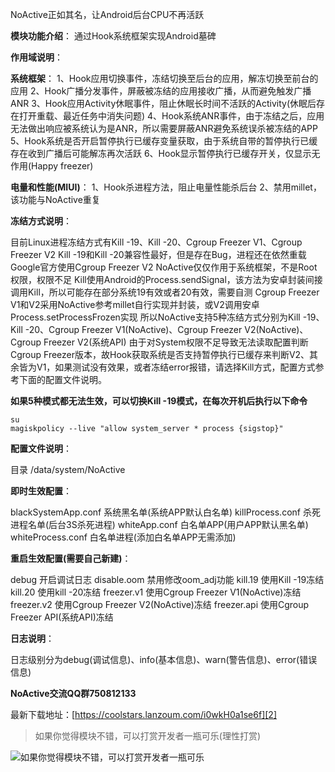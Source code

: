 NoActive正如其名，让Android后台CPU不再活跃

**模块功能介绍**：
通过Hook系统框架实现Android墓碑

**作用域说明**：

**系统框架**：
1、Hook应用切换事件，冻结切换至后台的应用，解冻切换至前台的应用
2、Hook广播分发事件，屏蔽被冻结的应用接收广播，从而避免触发广播ANR
3、Hook应用Activity休眠事件，阻止休眠长时间不活跃的Activity(休眠后存在打开重载、最近任务中消失问题)
4、Hook系统ANR事件，由于冻结之后，应用无法做出响应被系统认为是ANR，所以需要屏蔽ANR避免系统误杀被冻结的APP
5、Hook系统是否开启暂停执行已缓存变量获取，由于系统自带的暂停执行已缓存在收到广播后可能解冻再次活跃
6、Hook显示暂停执行已缓存开关，仅显示无作用(Happy freezer)

**电量和性能(MIUI)**：
1、Hook杀进程方法，阻止电量性能杀后台
2、禁用millet，该功能与NoActive重复

**冻结方式说明**：

目前Linux进程冻结方式有Kill -19、Kill -20、Cgroup Freezer V1、Cgroup Freezer V2
Kill -19和Kill -20兼容性最好，但是存在Bug，进程还在依然重载
Google官方使用Cgroup Freezer V2
NoActive仅仅作用于系统框架，不是Root权限，权限不足
Kill使用Android的Process.sendSignal，该方法为安卓封装间接调用Kill，所以可能存在部分系统19有效或者20有效，需要自测
Cgroup Freezer V1和V2采用NoActive参考millet自行实现并封装，或V2调用安卓Process.setProcessFrozen实现
所以NoActive支持5种冻结方式分别为Kill -19、Kill -20、Cgroup Freezer V1(NoActive)、Cgroup Freezer V2(NoActive)、Cgroup Freezer V2(系统API)
由于对System权限不足导致无法读取配置判断Cgroup Freezer版本，故Hook获取系统是否支持暂停执行已缓存来判断V2、其余皆为V1，如果测试没有效果，或者冻结error报错，请选择Kill方式，配置方式参考下面的配置文件说明。

**如果5种模式都无法生效，可以切换Kill -19模式，在每次开机后执行以下命令**

    su
    magiskpolicy --live "allow system_server * process {sigstop}"

**配置文件说明**：

目录 /data/system/NoActive

**即时生效配置**：

blackSystemApp.conf 系统黑名单(系统APP默认白名单)
killProcess.conf 杀死进程名单(后台3S杀死进程)
whiteApp.conf 白名单APP(用户APP默认黑名单)
whiteProcess.conf 白名单进程(添加白名单APP无需添加)

**重启生效配置(需要自己新建)**：

debug 开启调试日志
disable.oom 禁用修改oom_adj功能
kill.19 使用Kill -19冻结
kill.20 使用kill -20冻结
freezer.v1 使用Cgroup Freezer V1(NoActive)冻结
freezer.v2 使用Cgroup Freezer V2(NoActive)冻结
freezer.api 使用Cgroup Freezer API(系统API)冻结

**日志说明**：

日志级别分为debug(调试信息)、info(基本信息)、warn(警告信息)、error(错误信息)

**NoActive交流QQ群750812133**

最新下载地址：[https://coolstars.lanzoum.com/i0wkH0a1se6f][2]


> 如果你觉得模块不错，可以打赏开发者一瓶可乐(理性打赏)

![如果你觉得模块不错，可以打赏开发者一瓶可乐][1]



  [1]: https://m.360buyimg.com/babel/jfs/t1/112365/9/29244/36766/62e68cadE30683ff1/c4e6d9ef81b69e3c.jpg
  [2]: https://coolstars.lanzoum.com/i0wkH0a1se6f
